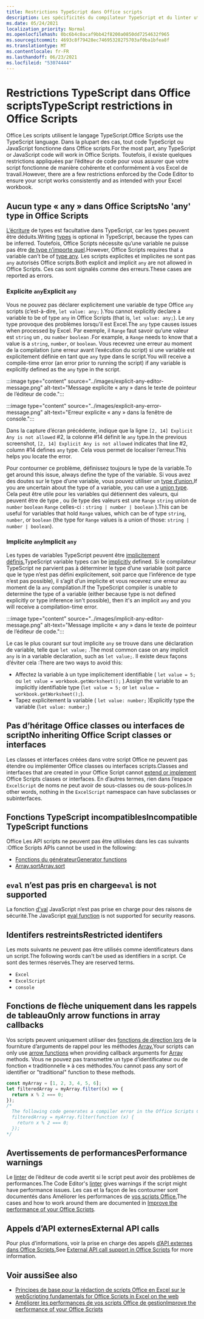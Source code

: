 ```yaml
---
title: Restrictions TypeScript dans Office scripts
description: Les spécificités du compilateur TypeScript et du linter utilisés par l’éditeur de code Office Scripts.
ms.date: 05/24/2021
localization_priority: Normal
ms.openlocfilehash: 0bc6b4c0acaf9bb42f8200a0850dd7254632f965
ms.sourcegitcommit: 4693c8f79428ec74695328275703af0ba1bfea8f
ms.translationtype: MT
ms.contentlocale: fr-FR
ms.lasthandoff: 06/23/2021
ms.locfileid: "53074444"
---
```

# <a name="typescript-restrictions-in-office-scripts"></a><span data-ttu-id="9e00c-103">Restrictions TypeScript dans Office scripts</span><span class="sxs-lookup"><span data-stu-id="9e00c-103">TypeScript restrictions in Office Scripts</span></span>

<span data-ttu-id="9e00c-104">Office Les scripts utilisent le langage TypeScript.</span><span class="sxs-lookup"><span data-stu-id="9e00c-104">Office Scripts use the TypeScript language.</span></span> <span data-ttu-id="9e00c-105">Dans la plupart des cas, tout code TypeScript ou JavaScript fonctionne dans Office scripts.</span><span class="sxs-lookup"><span data-stu-id="9e00c-105">For the most part, any TypeScript or JavaScript code will work in Office Scripts.</span></span> <span data-ttu-id="9e00c-106">Toutefois, il existe quelques restrictions appliquées par l’éditeur de code pour vous assurer que votre script fonctionne de manière cohérente et conformément à vos Excel de travail.</span><span class="sxs-lookup"><span data-stu-id="9e00c-106">However, there are a few restrictions enforced by the Code Editor to ensure your script works consistently and as intended with your Excel workbook.</span></span>

## <a name="no-any-type-in-office-scripts"></a><span data-ttu-id="9e00c-107">Aucun type « any » dans Office Scripts</span><span class="sxs-lookup"><span data-stu-id="9e00c-107">No 'any' type in Office Scripts</span></span>

<span data-ttu-id="9e00c-108">[L’écriture](https://www.typescriptlang.org/docs/handbook/typescript-in-5-minutes.html) de types est facultative dans TypeScript, car les types peuvent être déduits.</span><span class="sxs-lookup"><span data-stu-id="9e00c-108">Writing [types](https://www.typescriptlang.org/docs/handbook/typescript-in-5-minutes.html) is optional in TypeScript, because the types can be inferred.</span></span> <span data-ttu-id="9e00c-109">Toutefois, Office Scripts nécessite qu’une variable ne puisse pas être [de type n’importe quel](https://www.typescriptlang.org/docs/handbook/basic-types.html#any).</span><span class="sxs-lookup"><span data-stu-id="9e00c-109">However, Office Scripts requires that a variable can't be of [type any](https://www.typescriptlang.org/docs/handbook/basic-types.html#any).</span></span> <span data-ttu-id="9e00c-110">Les scripts explicites et implicites ne sont pas `any` autorisés Office scripts.</span><span class="sxs-lookup"><span data-stu-id="9e00c-110">Both explicit and implicit `any` are not allowed in Office Scripts.</span></span> <span data-ttu-id="9e00c-111">Ces cas sont signalés comme des erreurs.</span><span class="sxs-lookup"><span data-stu-id="9e00c-111">These cases are reported as errors.</span></span>

### <a name="explicit-any"></a><span data-ttu-id="9e00c-112">Explicite `any`</span><span class="sxs-lookup"><span data-stu-id="9e00c-112">Explicit `any`</span></span>

<span data-ttu-id="9e00c-113">Vous ne pouvez pas déclarer explicitement une variable de type Office `any` scripts (c’est-à-dire, `let value: any;` ).</span><span class="sxs-lookup"><span data-stu-id="9e00c-113">You cannot explicitly declare a variable to be of type `any` in Office Scripts (that is, `let value: any;`).</span></span> <span data-ttu-id="9e00c-114">Le `any` type provoque des problèmes lorsqu’il est Excel.</span><span class="sxs-lookup"><span data-stu-id="9e00c-114">The `any` type causes issues when processed by Excel.</span></span> <span data-ttu-id="9e00c-115">Par exemple, il `Range` faut savoir qu’une valeur est `string` un , ou `number` `boolean` .</span><span class="sxs-lookup"><span data-stu-id="9e00c-115">For example, a `Range` needs to know that a value is a `string`, `number`, or `boolean`.</span></span> <span data-ttu-id="9e00c-116">Vous recevrez une erreur au moment de la compilation (une erreur avant l’exécution du script) si une variable est explicitement définie en tant que `any` type dans le script.</span><span class="sxs-lookup"><span data-stu-id="9e00c-116">You will receive a compile-time error (an error prior to running the script) if any variable is explicitly defined as the `any` type in the script.</span></span>

:::image type="content" source="../images/explicit-any-editor-message.png" alt-text="Message explicite « any » dans le texte de pointeur de l’éditeur de code.":::

:::image type="content" source="../images/explicit-any-error-message.png" alt-text="Erreur explicite « any » dans la fenêtre de console.":::

<span data-ttu-id="9e00c-119">Dans la capture d’écran précédente, indique que la ligne `[2, 14] Explicit Any is not allowed` #2, la colonne #14 définit le `any` type.</span><span class="sxs-lookup"><span data-stu-id="9e00c-119">In the previous screenshot, `[2, 14] Explicit Any is not allowed` indicates that line #2, column #14 defines `any` type.</span></span> <span data-ttu-id="9e00c-120">Cela vous permet de localiser l’erreur.</span><span class="sxs-lookup"><span data-stu-id="9e00c-120">This helps you locate the error.</span></span>

<span data-ttu-id="9e00c-121">Pour contourner ce problème, définissez toujours le type de la variable.</span><span class="sxs-lookup"><span data-stu-id="9e00c-121">To get around this issue, always define the type of the variable.</span></span> <span data-ttu-id="9e00c-122">Si vous avez des doutes sur le type d’une variable, vous pouvez utiliser un [type d’union.](https://www.typescriptlang.org/docs/handbook/unions-and-intersections.html)</span><span class="sxs-lookup"><span data-stu-id="9e00c-122">If you are uncertain about the type of a variable, you can use a [union type](https://www.typescriptlang.org/docs/handbook/unions-and-intersections.html).</span></span> <span data-ttu-id="9e00c-123">Cela peut être utile pour les variables qui détiennent des valeurs, qui peuvent être de type , ou (le type des valeurs est une `Range` `string` union de `number` `boolean` `Range` celles-ci : `string | number | boolean` ).</span><span class="sxs-lookup"><span data-stu-id="9e00c-123">This can be useful for variables that hold `Range` values, which can be of type `string`, `number`, or `boolean` (the type for `Range` values is a union of those: `string | number | boolean`).</span></span>

### <a name="implicit-any"></a><span data-ttu-id="9e00c-124">Implicite `any`</span><span class="sxs-lookup"><span data-stu-id="9e00c-124">Implicit `any`</span></span>

<span data-ttu-id="9e00c-125">Les types de variables TypeScript peuvent être [implicitement définis.](https://www.typescriptlang.org/docs/handbook/type-inference.html)</span><span class="sxs-lookup"><span data-stu-id="9e00c-125">TypeScript variable types can be [implicitly](https://www.typescriptlang.org/docs/handbook/type-inference.html) defined.</span></span> <span data-ttu-id="9e00c-126">Si le compilateur TypeScript ne parvient pas à déterminer le type d’une variable (soit parce que le type n’est pas défini explicitement, soit parce que l’inférence de type n’est pas possible), il s’agit d’un implicite et vous recevrez une erreur au moment de la `any` compilation.</span><span class="sxs-lookup"><span data-stu-id="9e00c-126">If the TypeScript compiler is unable to determine the type of a variable (either because type is not defined explicitly or type inference isn't possible), then it's an implicit `any` and you will receive a compilation-time error.</span></span>

:::image type="content" source="../images/implicit-any-editor-message.png" alt-text="Message implicite « any » dans le texte de pointeur de l’éditeur de code.":::

<span data-ttu-id="9e00c-128">Le cas le plus courant sur tout implicite `any` se trouve dans une déclaration de variable, telle que `let value;` .</span><span class="sxs-lookup"><span data-stu-id="9e00c-128">The most common case on any implicit `any` is in a variable declaration, such as `let value;`.</span></span> <span data-ttu-id="9e00c-129">Il existe deux façons d’éviter cela :</span><span class="sxs-lookup"><span data-stu-id="9e00c-129">There are two ways to avoid this:</span></span>

* <span data-ttu-id="9e00c-130">Affectez la variable à un type implicitement identifiable ( `let value = 5;` ou `let value = workbook.getWorksheet();` ).</span><span class="sxs-lookup"><span data-stu-id="9e00c-130">Assign the variable to an implicitly identifiable type (`let value = 5;` or `let value = workbook.getWorksheet();`).</span></span>
* <span data-ttu-id="9e00c-131">Tapez explicitement la variable ( `let value: number;` )</span><span class="sxs-lookup"><span data-stu-id="9e00c-131">Explicitly type the variable (`let value: number;`)</span></span>

## <a name="no-inheriting-office-script-classes-or-interfaces"></a><span data-ttu-id="9e00c-132">Pas d’héritage Office classes ou interfaces de script</span><span class="sxs-lookup"><span data-stu-id="9e00c-132">No inheriting Office Script classes or interfaces</span></span>

<span data-ttu-id="9e00c-133">Les classes et interfaces créées dans votre [](https://www.typescriptlang.org/docs/handbook/classes.html#inheritance) script Office ne peuvent pas étendre ou implémenter Office classes ou interfaces scripts.</span><span class="sxs-lookup"><span data-stu-id="9e00c-133">Classes and interfaces that are created in your Office Script cannot [extend or implement](https://www.typescriptlang.org/docs/handbook/classes.html#inheritance) Office Scripts classes or interfaces.</span></span> <span data-ttu-id="9e00c-134">En d’autres termes, rien dans l’espace `ExcelScript` de noms ne peut avoir de sous-classes ou de sous-polices.</span><span class="sxs-lookup"><span data-stu-id="9e00c-134">In other words, nothing in the `ExcelScript` namespace can have subclasses or subinterfaces.</span></span>

## <a name="incompatible-typescript-functions"></a><span data-ttu-id="9e00c-135">Fonctions TypeScript incompatibles</span><span class="sxs-lookup"><span data-stu-id="9e00c-135">Incompatible TypeScript functions</span></span>

<span data-ttu-id="9e00c-136">Office Les API scripts ne peuvent pas être utilisées dans les cas suivants :</span><span class="sxs-lookup"><span data-stu-id="9e00c-136">Office Scripts APIs cannot be used in the following:</span></span>

* [<span data-ttu-id="9e00c-137">Fonctions du générateur</span><span class="sxs-lookup"><span data-stu-id="9e00c-137">Generator functions</span></span>](https://developer.mozilla.org/docs/Web/JavaScript/Guide/Iterators_and_Generators#generator_functions)
* [<span data-ttu-id="9e00c-138">Array.sort</span><span class="sxs-lookup"><span data-stu-id="9e00c-138">Array.sort</span></span>](https://developer.mozilla.org/docs/Web/JavaScript/Reference/Global_Objects/Array/sort)

## <a name="eval-is-not-supported"></a><span data-ttu-id="9e00c-139">`eval` n’est pas pris en charge</span><span class="sxs-lookup"><span data-stu-id="9e00c-139">`eval` is not supported</span></span>

<span data-ttu-id="9e00c-140">La fonction [d’val](https://developer.mozilla.org/docs/Web/JavaScript/Reference/Global_Objects/eval) JavaScript n’est pas prise en charge pour des raisons de sécurité.</span><span class="sxs-lookup"><span data-stu-id="9e00c-140">The JavaScript [eval function](https://developer.mozilla.org/docs/Web/JavaScript/Reference/Global_Objects/eval) is not supported for security reasons.</span></span>

## <a name="restricted-identifers"></a><span data-ttu-id="9e00c-141">Identifers restreints</span><span class="sxs-lookup"><span data-stu-id="9e00c-141">Restricted identifers</span></span>

<span data-ttu-id="9e00c-142">Les mots suivants ne peuvent pas être utilisés comme identificateurs dans un script.</span><span class="sxs-lookup"><span data-stu-id="9e00c-142">The following words can't be used as identifiers in a script.</span></span> <span data-ttu-id="9e00c-143">Ce sont des termes réservés.</span><span class="sxs-lookup"><span data-stu-id="9e00c-143">They are reserved terms.</span></span>

* `Excel`
* `ExcelScript`
* `console`

## <a name="only-arrow-functions-in-array-callbacks"></a><span data-ttu-id="9e00c-144">Fonctions de flèche uniquement dans les rappels de tableau</span><span class="sxs-lookup"><span data-stu-id="9e00c-144">Only arrow functions in array callbacks</span></span>

<span data-ttu-id="9e00c-145">Vos scripts peuvent uniquement utiliser des [fonctions de direction lors](https://developer.mozilla.org/docs/Web/JavaScript/Reference/Functions/Arrow_functions) de la fourniture d’arguments de rappel pour les méthodes [Array.](https://developer.mozilla.org/docs/Web/JavaScript/Reference/Global_Objects/Array)</span><span class="sxs-lookup"><span data-stu-id="9e00c-145">Your scripts can only use [arrow functions](https://developer.mozilla.org/docs/Web/JavaScript/Reference/Functions/Arrow_functions) when providing callback arguments for [Array](https://developer.mozilla.org/docs/Web/JavaScript/Reference/Global_Objects/Array) methods.</span></span> <span data-ttu-id="9e00c-146">Vous ne pouvez pas transmettre un type d’identificateur ou de fonction « traditionnelle » à ces méthodes.</span><span class="sxs-lookup"><span data-stu-id="9e00c-146">You cannot pass any sort of identifier or "traditional" function to these methods.</span></span>

```TypeScript
const myArray = [1, 2, 3, 4, 5, 6];
let filteredArray = myArray.filter((x) => {
  return x % 2 === 0;
});
/*
  The following code generates a compiler error in the Office Scripts Code Editor.
  filteredArray = myArray.filter(function (x) {
    return x % 2 === 0;
  });
*/
```

## <a name="performance-warnings"></a><span data-ttu-id="9e00c-147">Avertissements de performances</span><span class="sxs-lookup"><span data-stu-id="9e00c-147">Performance warnings</span></span>

<span data-ttu-id="9e00c-148">Le [linter](https://wikipedia.org/wiki/Lint_(software)) de l’éditeur de code avertit si le script peut avoir des problèmes de performances.</span><span class="sxs-lookup"><span data-stu-id="9e00c-148">The Code Editor's [linter](https://wikipedia.org/wiki/Lint_(software)) gives warnings if the script might have performance issues.</span></span> <span data-ttu-id="9e00c-149">Les cas et la façon de les contourner sont documentés dans Améliorer les performances de [vos scripts Office.](web-client-performance.md)</span><span class="sxs-lookup"><span data-stu-id="9e00c-149">The cases and how to work around them are documented in [Improve the performance of your Office Scripts](web-client-performance.md).</span></span>

## <a name="external-api-calls"></a><span data-ttu-id="9e00c-150">Appels d’API externes</span><span class="sxs-lookup"><span data-stu-id="9e00c-150">External API calls</span></span>

<span data-ttu-id="9e00c-151">Pour plus d’informations, voir la prise en charge des appels [d’API externes dans Office Scripts.](external-calls.md)</span><span class="sxs-lookup"><span data-stu-id="9e00c-151">See [External API call support in Office Scripts](external-calls.md) for more information.</span></span>

## <a name="see-also"></a><span data-ttu-id="9e00c-152">Voir aussi</span><span class="sxs-lookup"><span data-stu-id="9e00c-152">See also</span></span>

* [<span data-ttu-id="9e00c-153">Principes de base pour la rédaction de scripts Office en Excel sur le web</span><span class="sxs-lookup"><span data-stu-id="9e00c-153">Scripting fundamentals for Office Scripts in Excel on the web</span></span>](scripting-fundamentals.md)
* [<span data-ttu-id="9e00c-154">Améliorer les performances de vos scripts Office de gestion</span><span class="sxs-lookup"><span data-stu-id="9e00c-154">Improve the performance of your Office Scripts</span></span>](web-client-performance.md)

